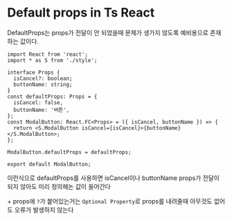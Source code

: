 # Default props in Ts React

DefaultProps는 props가 전달이 안 되었을때 문제가 생가지 않도록 예비용으로 존재하는 값이다.



```tsx
import React from 'react';
import * as S from './style';

interface Props {
  isCancel?: boolean;
  buttonName: string;
}
const defaultProps: Props = {
  isCancel: false,
  buttonName: '버튼',
};
const ModalButton: React.FC<Props> = ({ isCancel, buttonName }) => {
  return <S.ModalButton isCancel={isCancel}>{buttonName}</S.ModalButton>;
};

ModalButton.defaultProps = defaultProps;

export default ModalButton;
```

이런식으로 defaultProps를 사용하면 isCancel이나 buttonName props가 전달이 되지 않아도 미리 정의해논 값이 들어간다

\+ props에 `?`가 붙어있는거는 `Optional Property`로 props를 내려줄때 아무것도 없어도 오류가 발생하지 않는다